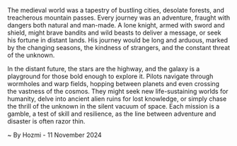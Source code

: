 
The medieval world was a tapestry of bustling cities, desolate forests, and treacherous mountain passes. Every journey was an adventure, fraught with dangers both natural and man-made. A lone knight, armed with sword and shield, might brave bandits and wild beasts to deliver a message, or seek his fortune in distant lands. His journey would be long and arduous, marked by the changing seasons, the kindness of strangers, and the constant threat of the unknown. 

In the distant future, the stars are the highway, and the galaxy is a playground for those bold enough to explore it.  Pilots navigate through wormholes and warp fields, hopping between planets and even crossing the vastness of the cosmos.  They might seek new life-sustaining worlds for humanity, delve into ancient alien ruins for lost knowledge, or simply chase the thrill of the unknown in the silent vacuum of space.  Each mission is a gamble, a test of skill and resilience, as the line between adventure and disaster is often razor thin. 

~ By Hozmi - 11 November 2024
